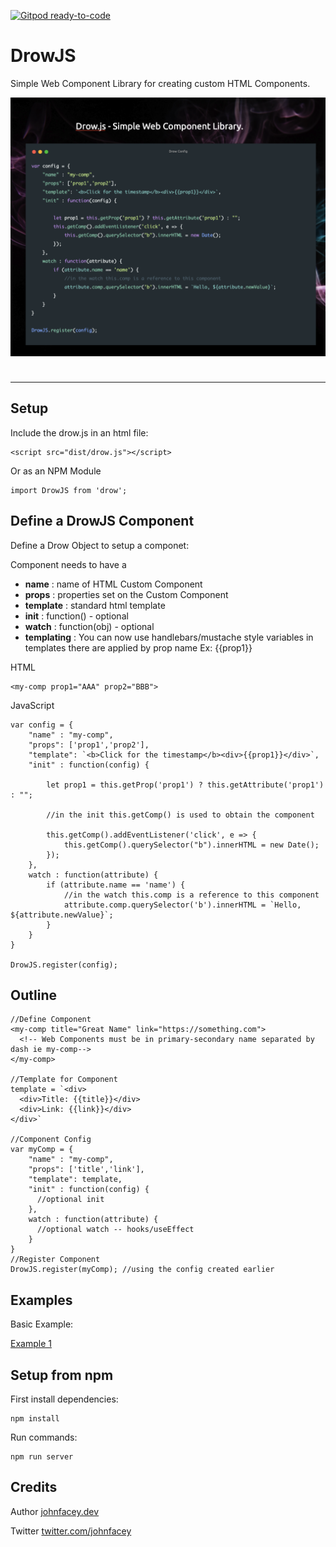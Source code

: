 [![Gitpod ready-to-code](https://img.shields.io/badge/Gitpod-ready--to--code-blue?logo=gitpod)](https://gitpod.io/#https://github.com/johnfacey/drowjs)

# DrowJS

Simple Web Component Library for creating custom HTML Components.
<div style="clear:both;padding-bottom:10px">
<p>
<img src="res/Drow-Setup.png"
     alt="Drow - Simple Web Component Library for creating custom HTML Components." />
</p>
</div>

---
## Setup

Include the drow.js in an html file:

```
<script src="dist/drow.js"></script>
```

Or as an NPM Module
```
import DrowJS from 'drow';
```

## Define a DrowJS Component

Define a Drow Object to setup a componet:

Component needs to have a <br />
- **name** : name of HTML Custom Component <br />
- **props** : properties set on the Custom Component <br />
- **template** : standard html template <br />
- **init** : function() - optional<br />
- **watch** : function(obj) - optional<br />
- **templating** : You can now use handlebars/mustache style variables in templates there are applied by prop name 
    Ex: {{prop1}}

HTML
```
<my-comp prop1="AAA" prop2="BBB">
```
JavaScript 
```
var config = {
    "name" : "my-comp",
    "props": ['prop1','prop2'],
    "template": `<b>Click for the timestamp</b><div>{{prop1}}</div>`,
    "init" : function(config) {

        let prop1 = this.getProp('prop1') ? this.getAttribute('prop1') : "";

        //in the init this.getComp() is used to obtain the component

        this.getComp().addEventListener('click', e => {
			this.getComp().querySelector("b").innerHTML = new Date();
		});
    },
    watch : function(attribute) {
        if (attribute.name == 'name') {
            //in the watch this.comp is a reference to this component
            attribute.comp.querySelector('b').innerHTML = `Hello, ${attribute.newValue}`;
        }
    }
}

DrowJS.register(config);

```

## Outline
```
//Define Component
<my-comp title="Great Name" link="https://something.com">
  <!-- Web Components must be in primary-secondary name separated by dash ie my-comp-->
</my-comp>

//Template for Component
template = `<div>
  <div>Title: {{title}}</div>
  <div>Link: {{link}}</div>
</div>`

//Component Config
var myComp = {
    "name" : "my-comp",
    "props": ['title','link'],
    "template": template,
    "init" : function(config) {
      //optional init  
    },
    watch : function(attribute) {      
      //optional watch -- hooks/useEffect
    }
}
//Register Component
DrowJS.register(myComp); //using the config created earlier
```

## Examples

Basic Example:

 [Example 1](src/index.html)



## Setup from npm

First install dependencies:

```
npm install
```

Run commands:
```
npm run server
```

## Credits

Author [johnfacey.dev](https://johnfacey.dev/)

Twitter [twitter.com/johnfacey](https://twitter.com/johnfacey)

